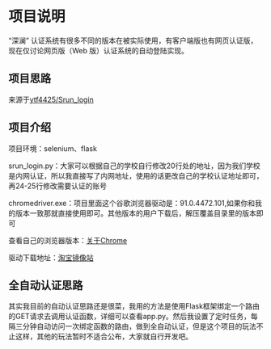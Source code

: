 # 项目说明
“深澜” 认证系统有很多不同的版本在被实际使用，有客户端版也有网页认证版，现在仅讨论网页版（Web 版）认证系统的自动登陆实现。

## 项目思路
来源于[ytf4425/Srun_login](https://github.com/ytf4425/Srun_login/)

## 项目介绍

项目环境：selenium、flask

srun_login.py：大家可以根据自己的学校自行修改20行处的地址，因为我们学校是内网认证，所以我直接写了内网地址，使用的话更改自己的学校认证地址即可，再24-25行修改需要认证的账号

chromedriver.exe：项目里面这个谷歌浏览器驱动是：91.0.4472.101,如果你和我的版本一致那就直接使用即可。其他版本的用户下载后，解压覆盖目录里的版本即可

查看自己的浏览器版本：[关于Chrome](https://jingyan.baidu.com/article/f0e83a25e1e06962e59101f3.html)

驱动下载地址：[淘宝镜像站](http://npm.taobao.org/mirrors/chromedriver/)

## 全自动认证思路
其实我目前的自动认证思路还是很菜，我用的方法是使用Flask框架绑定一个路由的GET请求去调用认证函数，详细可以查看app.py。然后我设置了定时任务，每隔三分钟自动访问一次绑定函数的路由，做到全自动认证，但是这个项目的玩法不止这样，其他的玩法暂时不适合公布，大家就自行开发吧。